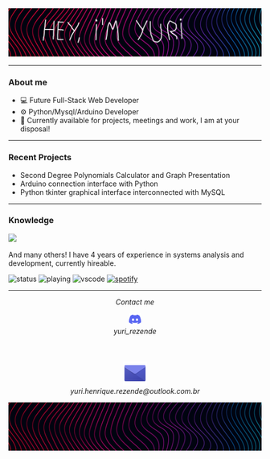 <img src="https://github.com/YuriHenriqueRezende/YuriHenriqueRezende/blob/main/other/logo.jpg" alt="header">

  ---

### About me

- 💻 Future Full-Stack Web Developer
- ⚙ Python/Mysql/Arduino Developer
- 💬 Currently available for projects, meetings and work, I am at your disposal!

 ---

### Recent Projects

- Second Degree Polynomials Calculator and Graph Presentation 
- Arduino connection interface with Python
- Python tkinter graphical interface interconnected with MySQL

---

### Knowledge
<p align="left">
  <a href="https://skillicons.dev">
    <img src="https://skillicons.dev/icons?i=git,docker,c,arduino,aws,azure,cpp,css,html,cypress,dart,discord,django,figma,flutter,gcp,github,grafana,java,js,latex,linux,matlab,mongodb,mysql,nginx,nodejs,npm,nuxtjs,pinia,powershell,pycharm,py,r,raspberrypi,sass,spring,sqlite,stackoverflow,terraform,ubuntu,vercel,vscode,vue,windows"/>
  </a>
</p>

And many others! I have 4 years of experience in systems analysis and development, currently hireable.

![status](https://nocache.advaith.workers.dev?url=https://img.shields.io/endpoint?url=https://dev.discordprofiles.me/api/badge/status/276544649148235776?simple=true)
![playing](https://nocache.advaith.workers.dev?url=https://img.shields.io/endpoint?url=https://dev.discordprofiles.me/api/badge/playing/276544649148235776)
![vscode](https://nocache.advaith.workers.dev?url=https://img.shields.io/endpoint?url=https://dev.discordprofiles.me/api/badge/vscode/276544649148235776)
[![spotify](https://nocache.advaith.workers.dev?url=https://img.shields.io/endpoint?url=https://dev.discordprofiles.me/api/badge/spotify/276544649148235776)](https://dev.discordprofiles.me/openspotify/276544649148235776)

---

<p align="center">
  <i>Contact me</i>
</p>

<p align="center">
  <img width="24" src="https://github.com/YuriHenriqueRezende/YuriHenriqueRezende/blob/main/other/discord.svg" alt="discord">
  <br>  
    <i>yuri_rezende</i>
<br><br>
<br><br>
    <a href="mailto:yuri.henrique.rezende@outlook.com.br" alt="Email"><img src="https://github.com/YuriHenriqueRezende/YuriHenriqueRezende/blob/main/other/email.png" alt="email"></a>
    <br> 
    <i>yuri.henrique.rezende@outlook.com.br</i>
</p>

<img src="https://github.com/YuriHenriqueRezende/YuriHenriqueRezende/blob/main/other/fundo.jpg" alt="fundo">

